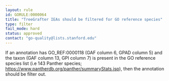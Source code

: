 ```yaml
---
layout: rule
id: GORULE:0000064
title: "TreeGrafter IEAs should be filtered for GO reference species" 
type: filter
fail_mode: hard
status: approved
contact: "go-quality@lists.stanford.edu"
---
```


If an annotation has GO_REF:0000118 (GAF column 6, GPAD column 5) and the taxon (GAF column 13, GPI column 7) is present in the GO reference species list 
(i.e 143 Panther species; https://www.pantherdb.org/panther/summaryStats.jsp), then the annotation should be filter out.
